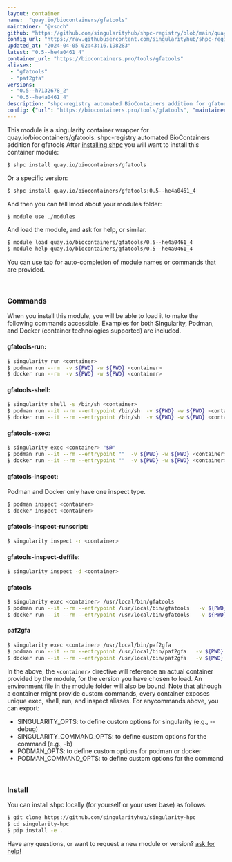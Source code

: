 ```yaml
---
layout: container
name:  "quay.io/biocontainers/gfatools"
maintainer: "@vsoch"
github: "https://github.com/singularityhub/shpc-registry/blob/main/quay.io/biocontainers/gfatools/container.yaml"
config_url: "https://raw.githubusercontent.com/singularityhub/shpc-registry/main/quay.io/biocontainers/gfatools/container.yaml"
updated_at: "2024-04-05 02:43:16.198283"
latest: "0.5--he4a0461_4"
container_url: "https://biocontainers.pro/tools/gfatools"
aliases:
 - "gfatools"
 - "paf2gfa"
versions:
 - "0.5--h7132678_2"
 - "0.5--he4a0461_4"
description: "shpc-registry automated BioContainers addition for gfatools"
config: {"url": "https://biocontainers.pro/tools/gfatools", "maintainer": "@vsoch", "description": "shpc-registry automated BioContainers addition for gfatools", "latest": {"0.5--he4a0461_4": "sha256:64a4f8e6838e2d259ea5da2d3c4001d1254adab364c87a0ee3e75966751810c4"}, "tags": {"0.5--h7132678_2": "sha256:77e9c818a3cb314c50b2ed086aa3e3054dedac0eab3f7d7b3338d8dfa66ddbdd", "0.5--he4a0461_4": "sha256:64a4f8e6838e2d259ea5da2d3c4001d1254adab364c87a0ee3e75966751810c4"}, "docker": "quay.io/biocontainers/gfatools", "aliases": {"gfatools": "/usr/local/bin/gfatools", "paf2gfa": "/usr/local/bin/paf2gfa"}}
---
```


This module is a singularity container wrapper for quay.io/biocontainers/gfatools.
shpc-registry automated BioContainers addition for gfatools
After [installing shpc](#install) you will want to install this container module:


```bash
$ shpc install quay.io/biocontainers/gfatools
```

Or a specific version:

```bash
$ shpc install quay.io/biocontainers/gfatools:0.5--he4a0461_4
```

And then you can tell lmod about your modules folder:

```bash
$ module use ./modules
```

And load the module, and ask for help, or similar.

```bash
$ module load quay.io/biocontainers/gfatools/0.5--he4a0461_4
$ module help quay.io/biocontainers/gfatools/0.5--he4a0461_4
```

You can use tab for auto-completion of module names or commands that are provided.

<br>

### Commands

When you install this module, you will be able to load it to make the following commands accessible.
Examples for both Singularity, Podman, and Docker (container technologies supported) are included.

#### gfatools-run:

```bash
$ singularity run <container>
$ podman run --rm  -v ${PWD} -w ${PWD} <container>
$ docker run --rm  -v ${PWD} -w ${PWD} <container>
```

#### gfatools-shell:

```bash
$ singularity shell -s /bin/sh <container>
$ podman run --it --rm --entrypoint /bin/sh  -v ${PWD} -w ${PWD} <container>
$ docker run --it --rm --entrypoint /bin/sh  -v ${PWD} -w ${PWD} <container>
```

#### gfatools-exec:

```bash
$ singularity exec <container> "$@"
$ podman run --it --rm --entrypoint ""  -v ${PWD} -w ${PWD} <container> "$@"
$ docker run --it --rm --entrypoint ""  -v ${PWD} -w ${PWD} <container> "$@"
```

#### gfatools-inspect:

Podman and Docker only have one inspect type.

```bash
$ podman inspect <container>
$ docker inspect <container>
```

#### gfatools-inspect-runscript:

```bash
$ singularity inspect -r <container>
```

#### gfatools-inspect-deffile:

```bash
$ singularity inspect -d <container>
```


#### gfatools

```bash
$ singularity exec <container> /usr/local/bin/gfatools
$ podman run --it --rm --entrypoint /usr/local/bin/gfatools   -v ${PWD} -w ${PWD} <container> -c " $@"
$ docker run --it --rm --entrypoint /usr/local/bin/gfatools   -v ${PWD} -w ${PWD} <container> -c " $@"
```


#### paf2gfa

```bash
$ singularity exec <container> /usr/local/bin/paf2gfa
$ podman run --it --rm --entrypoint /usr/local/bin/paf2gfa   -v ${PWD} -w ${PWD} <container> -c " $@"
$ docker run --it --rm --entrypoint /usr/local/bin/paf2gfa   -v ${PWD} -w ${PWD} <container> -c " $@"
```



In the above, the `<container>` directive will reference an actual container provided
by the module, for the version you have chosen to load. An environment file in the
module folder will also be bound. Note that although a container
might provide custom commands, every container exposes unique exec, shell, run, and
inspect aliases. For anycommands above, you can export:

 - SINGULARITY_OPTS: to define custom options for singularity (e.g., --debug)
 - SINGULARITY_COMMAND_OPTS: to define custom options for the command (e.g., -b)
 - PODMAN_OPTS: to define custom options for podman or docker
 - PODMAN_COMMAND_OPTS: to define custom options for the command

<br>

### Install

You can install shpc locally (for yourself or your user base) as follows:

```bash
$ git clone https://github.com/singularityhub/singularity-hpc
$ cd singularity-hpc
$ pip install -e .
```

Have any questions, or want to request a new module or version? [ask for help!](https://github.com/singularityhub/singularity-hpc/issues)